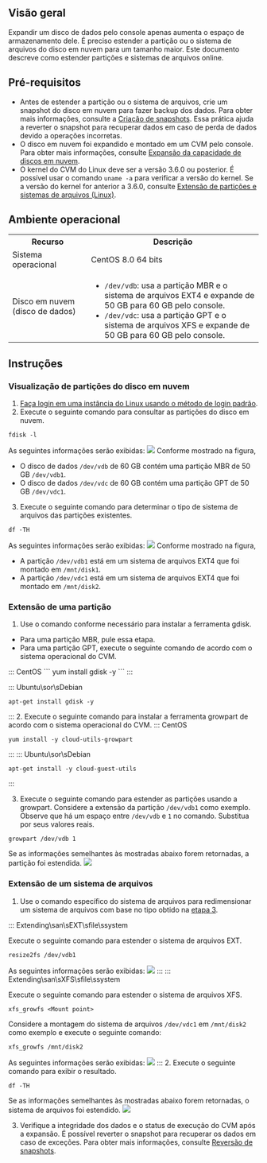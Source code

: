 ## Visão geral
Expandir um disco de dados pelo console apenas aumenta o espaço de armazenamento dele. É preciso estender a partição ou o sistema de arquivos do disco em nuvem para um tamanho maior. Este documento descreve como estender partições e sistemas de arquivos online.

## Pré-requisitos
- Antes de estender a partição ou o sistema de arquivos, crie um snapshot do disco em nuvem para fazer backup dos dados. Para obter mais informações, consulte a [Criação de snapshots](https://intl.cloud.tencent.com/document/product/362/5755).
Essa prática ajuda a reverter o snapshot para recuperar dados em caso de perda de dados devido a operações incorretas.
- O disco em nuvem foi expandido e montado em um CVM pelo console. Para obter mais informações, consulte [Expansão da capacidade de discos em nuvem](https://intl.cloud.tencent.com/document/product/362/5747).
- O kernel do CVM do Linux deve ser a versão 3.6.0 ou posterior. É possível usar o comando `uname -a` para verificar a versão do kernel.
Se a versão do kernel for anterior a 3.6.0, consulte [Extensão de partições e sistemas de arquivos (Linux)](https://intl.cloud.tencent.com/document/product/362/39995).

## Ambiente operacional
<table>
<tr>
<th>Recurso</th><th>Descrição</th>
</tr>
<tr>
<td>Sistema operacional</td>
<td>CentOS 8.0 64 bits</td>
</tr>
<tr>
<td>Disco em nuvem (disco de dados)</td>
<td>
<ul style="margin-bottom:0px">
<li><code>/dev/vdb</code>: usa a partição MBR e o sistema de arquivos EXT4 e expande de 50 GB para 60 GB pelo console.</li>
<li><code>/dev/vdc</code>: usa a partição GPT e o sistema de arquivos XFS e expande de 50 GB para 60 GB pelo console.</li>
</ul>
</td>
</tr>
</table>

## Instruções
### Visualização de partições do disco em nuvem
1. [Faça login em uma instância do Linux usando o método de login padrão](https://intl.cloud.tencent.com/document/product/213/5436).
2. Execute o seguinte comando para consultar as partições do disco em nuvem.
```
fdisk -l
```
As seguintes informações serão exibidas:
![](https://main.qcloudimg.com/raw/19d4f0ab6be5e332022efe9247069f35.png)
Conforme mostrado na figura,
 - O disco de dados `/dev/vdb` de 60 GB contém uma partição MBR de 50 GB `/dev/vdb1`.
 - O disco de dados `/dev/vdc` de 60 GB contém uma partição GPT de 50 GB `/dev/vdc1`.
3. [](id:Step3)Execute o seguinte comando para determinar o tipo de sistema de arquivos das partições existentes.
```
df -TH
```
As seguintes informações serão exibidas:
![](https://main.qcloudimg.com/raw/384bd9556f09e973504ab93dbb6aa900.png)
Conforme mostrado na figura,
 - A partição `/dev/vdb1` está em um sistema de arquivos EXT4 que foi montado em `/mnt/disk1`.
 - A partição `/dev/vdc1` está em um sistema de arquivos EXT4 que foi montado em `/mnt/disk2`.

### Extensão de uma partição
1. Use o comando conforme necessário para instalar a ferramenta gdisk.
 - Para uma partição MBR, pule essa etapa.
 - Para uma partição GPT, execute o seguinte comando de acordo com o sistema operacional do CVM.

<dx-tabs>
::: CentOS
```
yum install gdisk -y
```
:::

::: Ubuntu\sor\sDebian
```
apt-get install gdisk -y
```
:::
</dx-tabs>
2. Execute o seguinte comando para instalar a ferramenta growpart de acordo com o sistema operacional do CVM.
<dx-tabs>
::: CentOS
```
yum install -y cloud-utils-growpart
```
:::
::: Ubuntu\sor\sDebian
```
apt-get install -y cloud-guest-utils
```
:::
</dx-tabs>

3. Execute o seguinte comando para estender as partições usando a growpart.
Considere a extensão da partição `/dev/vdb1` como exemplo. Observe que há um espaço entre `/dev/vdb` e `1` no comando. Substitua por seus valores reais.
```
growpart /dev/vdb 1
```
Se as informações semelhantes às mostradas abaixo forem retornadas, a partição foi estendida.
![](https://main.qcloudimg.com/raw/bc67dd4e8116510ea2cea5484529cdf1.png)

### Extensão de um sistema de arquivos
1. Use o comando específico do sistema de arquivos para redimensionar um sistema de arquivos com base no tipo obtido na [etapa 3](#Step3).
<dx-tabs>
::: Extending\san\sEXT\sfile\ssystem

Execute o seguinte comando para estender o sistema de arquivos EXT.

```
resize2fs /dev/vdb1 
```

As seguintes informações serão exibidas:
![](https://main.qcloudimg.com/raw/5bd3a9bba754bf21256e792860c6d799.png)
:::
::: Extending\san\sXFS\sfile\ssystem

Execute o seguinte comando para estender o sistema de arquivos XFS.

```
xfs_growfs <Mount point>
```

Considere a montagem do sistema de arquivos `/dev/vdc1` em `/mnt/disk2` como exemplo e execute o seguinte comando:

```
xfs_growfs /mnt/disk2
```

As seguintes informações serão exibidas:
![](https://main.qcloudimg.com/raw/6e76842b419bb054c9cae9f96fa0250b.png)
:::
</dx-tabs>
2. Execute o seguinte comando para exibir o resultado.
```
df -TH
```
Se as informações semelhantes às mostradas abaixo forem retornadas, o sistema de arquivos foi estendido.
![](https://main.qcloudimg.com/raw/45bc319770858880a6b3cf35505bce46.png)

3. Verifique a integridade dos dados e o status de execução do CVM após a expansão.
É possível reverter o snapshot para recuperar os dados em caso de exceções. Para obter mais informações, consulte [Reversão de snapshots](https://intl.cloud.tencent.com/document/product/362/5756).


